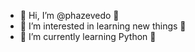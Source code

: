 - 👋 Hi, I’m @phazevedo 👋
- 👀 I’m interested in learning new things 🤩
- 🌱 I’m currently learning Python 🐍

<!---
phazevedo/phazevedo is a ✨ special ✨ repository because its `README.md` (this file) appears on your GitHub profile.
You can click the Preview link to take a look at your changes.
--->
